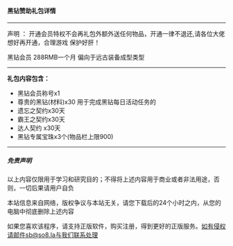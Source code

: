 #### 黑钻赞助礼包详情

------------


声明 ： 开通会员特权不会再礼包外额外送任何物品，开通一律不退还,请各位大佬想好再开通，合理游戏 保护好肝！

黑钻会员 288RMB一个月 偏向于远古装备成型类型

------------


**礼包内容包含：**

- 黑钻会员称号x1
- 尊贵的黑钻(材料)x30 用于完成黑钻每日活动任务的
- 遗忘之契约x30天
- 霸王之契约x30天
- 达人契约 x30天
- 黑钻专属宝珠x3个(物品栏上限900)

------

##### 免责声明

以上内容仅限用于学习和研究目的；不得将上述内容用于商业或者非法用途，否则，一切后果请用户自负

本站信息来自网络，版权争议与本站无关，请您下载后的24个小时之内，从您的电脑中彻底删除上述内容

如果您喜欢该程序，请支持正版软件，购买注册，得到更好的正版服务。如有侵权请邮件sb@so8.la与我们联系处理